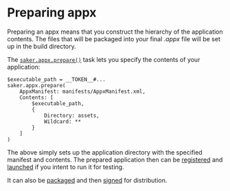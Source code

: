 # Preparing appx

Preparing an appx means that you construct the hierarchy of the application contents. The files that will be packaged into your final *.appx* file will be set up in the build directory.

The [`saker.appx.prepare()`](/taskdoc/saker.appx.prepare.html) task lets you specify the contents of your application:

```sakerscript
$executable_path = __TOKEN__#...
saker.appx.prepare(
	AppxManifest: manifests/AppxManifest.xml,
	Contents: [
		$executable_path,
		{
			Directory: assets,
			Wildcard: **
		}
	]
)
```

The above simply sets up the application directory with the specified manifest and contents. The prepared application then can be [registered](running.md#registering) and [launched](running.md#launching) if you intent to run it for testing.

It can also be [packaged](packaging.md) and then [signed](sign.md) for distribution.
